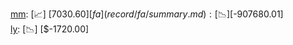 [mm](record/mm/summary.md): [📈] [$7030.60]  
[fa](record/fa/summary.md): [📉] [$-907680.01]  
[ly](record/ly/summary.md): [📉] [$-1720.00]  
